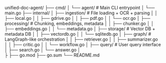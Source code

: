 unified-doc-agent/
├── cmd/
│   └── agent/              # Main CLI entrypoint
│       └── main.go
├── internal/
│   ├── ingestion/          # File loading + OCR + parsing
│   │   ├── local.go
│   │   ├── gdrive.go
│   │   ├── pdf.go
│   │   └── ocr.go
│   ├── processing/         # Chunking, embeddings, metadata
│   │   ├── chunker.go
│   │   ├── embeddings.go
│   │   └── metadata.go
│   ├── storage/            # Vector DB + metadata DB
│   │   ├── vectordb.go
│   │   └── sqlitedb.go
│   ├── graph/              # LangGraph-like orchestration
│   │   ├── retriever.go
│   │   ├── summarizer.go
│   │   ├── critic.go
│   │   └── workflow.go
│   ├── query/              # User query interface
│     ├── search.go
│     └── answer.go
│   
├
├── go.mod
├── go.sum
└── README.md
